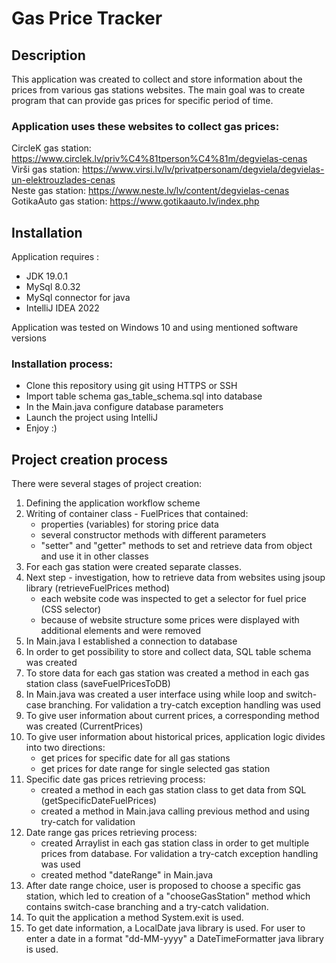 # Gas Price Tracker 

## Description
This application was created to collect and store information about the prices from various gas stations
websites. The main goal was to create program that can provide gas prices for specific period of time.

### Application uses these websites to collect gas prices: 
CircleK gas station: https://www.circlek.lv/priv%C4%81tperson%C4%81m/degvielas-cenas \
Virši gas station: https://www.virsi.lv/lv/privatpersonam/degviela/degvielas-un-elektrouzlades-cenas \
Neste gas station: https://www.neste.lv/lv/content/degvielas-cenas \
GotikaAuto gas station: https://www.gotikaauto.lv/index.php

## Installation

Application requires : 
* JDK 19.0.1
* MySql 8.0.32
* MySql connector for java
* IntelliJ IDEA 2022 

Application was tested on Windows 10 and using mentioned software versions

### Installation process: 
* Clone this repository using git using HTTPS or SSH 
* Import table schema gas_table_schema.sql into database
* In the Main.java configure database parameters 
* Launch the project using IntelliJ
* Enjoy :)

## Project creation process 
There were several stages of project creation:

1. Defining the application workflow scheme
2. Writing of container class - FuelPrices that contained:
   * properties (variables) for storing price data
   * several constructor methods with different parameters
   * "setter" and "getter" methods to set and retrieve data from object and use it in other classes
3. For each gas station were created separate classes. 
4. Next step - investigation, how to retrieve data from websites using jsoup library (retrieveFuelPrices method)
   * each website code was inspected to get a selector for fuel price (CSS selector)
   * because of website structure some prices were displayed with additional elements and were removed 
5. In Main.java I established a connection to database
6. In order to get possibility to store and collect data, SQL table schema was created
7. To store data for each gas station was created a method in each gas station class (saveFuelPricesToDB)
8. In Main.java was created a user interface using while loop and switch-case branching. For validation a try-catch 
exception handling was used
9. To give user information about current prices, a corresponding method was created (CurrentPrices)
10. To give user information about historical prices, application logic divides into two directions: 
    * get prices for specific date for all gas stations 
    * get prices for date range for single selected gas station 
11. Specific date gas prices retrieving process: 
    * created a method in each gas station class to get data from SQL (getSpecificDateFuelPrices)
    * created a method in Main.java calling previous method and using try-catch for validation
12. Date range gas prices retrieving process: 
    * created Arraylist in each gas station class in order to get multiple prices from database. For validation a try-catch
      exception handling was used
    * created method "dateRange" in Main.java 
13. After date range choice, user is proposed to choose a specific gas station, which led to creation of a "chooseGasStation" method
which contains switch-case branching and a try-catch validation. 
14. To quit the application a method System.exit is used.
15. To get date information, a LocalDate java library is used. For user to enter a date in a format "dd-MM-yyyy"
    a DateTimeFormatter java library is used.

